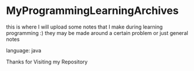 # MyProgrammingLearningArchives
this is where I will upload some notes that I make during learning programming :)
they may be made around a certain problem or just general notes

language: java

Thanks for Visiting my Repository 
